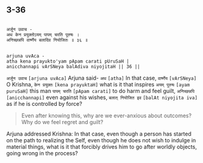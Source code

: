 ## 3-36


```shloka-sa

अर्जुन उवाच -
अथ केन प्रयुक्तोऽयम् पापम् चरति पूरुषः ।
अनिच्छन्नपि वार्ष्णेय बलादिव नियोजितः ॥ ३६ ॥

```
```shloka-sa-hk

arjuna uvAca -
atha kena prayukto'yam pApam carati pUruSaH |
anicchannapi vArSNeya balAdiva niyojitaH || 36 ||

```
`अर्जुन उवाच` `[arjuna uvAca]` Arjuna said- `अथ` `[atha]` In that case, `वार्ष्णेय` `[vArSNeya]` O Krishna, `केन प्रयुक्तः` `[kena prayuktaH]` what is it that inspires `अयम् पुरुषः` `[ayam puruSaH]` this man `पापम् चरति` `[pApam carati]` to do harm and feel guilt, `अनिच्छन्नपि` `[anicchannapi]` even against his wishes, `बलात् नियोजित इव` `[balAt niyojita iva]` as if he is controlled by force?


<a name='applnote_69'></a>
> Even after knowing this, why are we ever-anxious about outcomes? Why do we feel regret and guilt?



Arjuna addressed Krishna: In that case, even though a person has started on the path to realizing the Self, even though he does not wish to indulge in material things, what is it that forcibly drives him to go after worldly objects, going wrong in the process?


